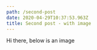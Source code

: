 ```yaml
---
path: /second-post
date: 2020-04-29T10:37:53.963Z
title: Second post - with image
---
```

Hi there, below is an image

